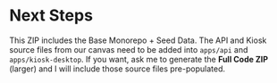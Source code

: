 # Next Steps
This ZIP includes the Base Monorepo + Seed Data. The API and Kiosk source files from our canvas need to be added into `apps/api` and `apps/kiosk-desktop`.
If you want, ask me to generate the **Full Code ZIP** (larger) and I will include those source files pre-populated.
